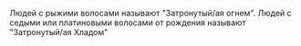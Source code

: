 Людей с рыжими волосами называют "Затронутый/ая огнем".
Людей с седыми или платиновыми волосами от рождения называют "Затронутый/ая Хладом"